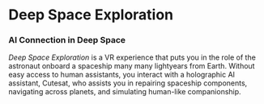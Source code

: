 # Deep Space Exploration
### AI Connection in Deep Space
_Deep Space Exploration_ is a VR experience that puts you in the role of the astronaut onboard a spaceship many many lightyears from Earth. Without easy access to human assistants, you interact with a holographic AI assistant, Cutesat, who assists you in repairing spaceship components, navigating across planets, and simulating human-like companionship.
